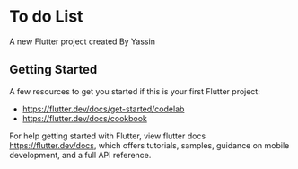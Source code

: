 # To do List

A new Flutter project created By Yassin 

## Getting Started

A few resources to get you started if this is your first Flutter project:

- https://flutter.dev/docs/get-started/codelab
- https://flutter.dev/docs/cookbook

For help getting started with Flutter, view flutter docs
https://flutter.dev/docs, which offers tutorials,
samples, guidance on mobile development, and a full API reference.

